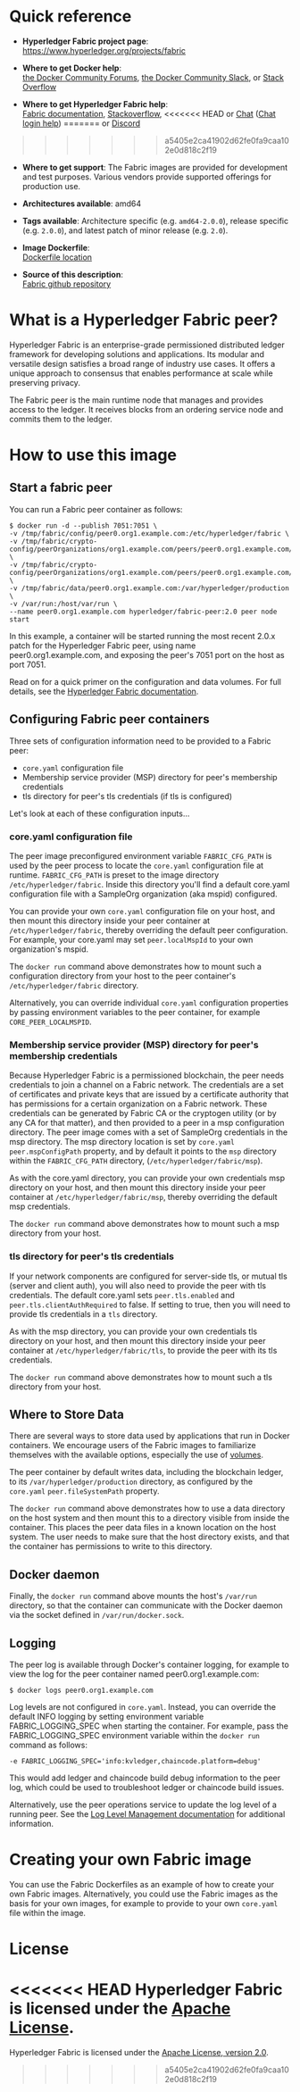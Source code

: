 # Quick reference

-	**Hyperledger Fabric project page**: https://www.hyperledger.org/projects/fabric

-	**Where to get Docker help**:  
	[the Docker Community Forums](https://forums.docker.com/),
	[the Docker Community Slack](http://dockr.ly/slack),
	or [Stack Overflow](https://stackoverflow.com/search?tab=newest&q=docker)

-	**Where to get Hyperledger Fabric help**:  
	[Fabric documentation](https://hyperledger-fabric.readthedocs.io/en/latest/),
	[Stackoverflow](https://stackoverflow.com/questions/tagged/hyperledger-fabric),
<<<<<<< HEAD
	or [Chat](https://chat.hyperledger.org/channel/fabric) ([Chat login help](https://wiki.hyperledger.org/display/CA/Logging+in+to+chat))
=======
	or [Discord](https://discord.com/servers/hyperledger-foundation-905194001349627914)
>>>>>>> a5405e2ca41902d62fe0fa9caa102e0d818c2f19

-	**Where to get support**:
	The Fabric images are provided for development and test purposes. Various vendors provide
	supported offerings for production use.

-	**Architectures available**:
	amd64

-	**Tags available**:
	Architecture specific (e.g. `amd64-2.0.0`), release specific (e.g. `2.0.0`), and latest patch of minor release (e.g. `2.0`).

-	**Image Dockerfile**:  
	[Dockerfile location](https://github.com/hyperledger/fabric/blob/main/images/peer/Dockerfile)

-	**Source of this description**:  
	[Fabric github repository](https://github.com/hyperledger/fabric/blob/main/images/peer/README.md)

# What is a Hyperledger Fabric peer?

Hyperledger Fabric is an enterprise-grade permissioned distributed ledger framework for developing solutions and applications. Its modular and versatile design satisfies a broad range of industry use cases. It offers a unique approach to consensus that enables performance at scale while preserving privacy.

The Fabric peer is the main runtime node that manages and provides access to the ledger.
It receives blocks from an ordering service node and commits them to the ledger.

# How to use this image

## Start a fabric peer

You can run a Fabric peer container as follows:

```console
$ docker run -d --publish 7051:7051 \
-v /tmp/fabric/config/peer0.org1.example.com:/etc/hyperledger/fabric \
-v /tmp/fabric/crypto-config/peerOrganizations/org1.example.com/peers/peer0.org1.example.com/msp:/etc/hyperledger/fabric/msp \
-v /tmp/fabric/crypto-config/peerOrganizations/org1.example.com/peers/peer0.org1.example.com/tls:/etc/hyperledger/fabric/tls \
-v /tmp/fabric/data/peer0.org1.example.com:/var/hyperledger/production \
-v /var/run:/host/var/run \
--name peer0.org1.example.com hyperledger/fabric-peer:2.0 peer node start
```

In this example, a container will be started running the most recent 2.0.x patch for the
Hyperledger Fabric peer, using name peer0.org1.example.com, and exposing the peer's 7051 port
on the host as port 7051.

Read on for a quick primer on the configuration and data volumes. For full details, see
the [Hyperledger Fabric documentation](https://hyperledger-fabric.readthedocs.io/en/latest/).

## Configuring Fabric peer containers

Three sets of configuration information need to be provided to a Fabric peer:

- `core.yaml` configuration file
- Membership service provider (MSP) directory for peer's membership credentials
- tls directory for peer's tls credentials (if tls is configured)

Let's look at each of these configuration inputs...

### core.yaml configuration file

The peer image preconfigured environment variable `FABRIC_CFG_PATH` is used by the peer process to locate
the `core.yaml` configuration file at runtime. `FABRIC_CFG_PATH` is preset to the image directory `/etc/hyperledger/fabric`.
Inside this directory you'll find a default core.yaml configuration file with a SampleOrg organization (aka mspid) configured.

You can provide your own `core.yaml` configuration file on your host, and then mount this directory inside your peer container at `/etc/hyperledger/fabric`, thereby overriding the default peer configuration. For example, your core.yaml may
set `peer.localMspId` to your own organization's mspid.

The `docker run` command above demonstrates how to mount such a configuration directory from your host to the
peer container's `/etc/hyperledger/fabric` directory.

Alternatively, you can override individual `core.yaml` configuration properties by passing
environment variables to the peer container, for example `CORE_PEER_LOCALMSPID`.

### Membership service provider (MSP) directory for peer's membership credentials

Because Hyperledger Fabric is a permissioned blockchain, the peer needs credentials to join a channel
on a Fabric network. The credentials are a set of certificates and private keys that are issued
by a certificate authority that has permissions for a certain organization on a Fabric network.
These credentials can be generated by Fabric CA or the cryptogen utility (or by any CA for that matter),
and then provided to a peer in a msp configuration directory. The peer image comes with a set of SampleOrg
credentials in the msp directory. The msp directory location is set by `core.yaml` `peer.mspConfigPath`
property, and by default it points to the `msp` directory within the `FABRIC_CFG_PATH` directory, (`/etc/hyperledger/fabric/msp`).

As with the core.yaml directory, you can provide your own credentials msp directory on your host,
and then mount this directory inside your peer container at `/etc/hyperledger/fabric/msp`, thereby
overriding the default msp credentials.

The `docker run` command above demonstrates how to mount such a msp directory from your host.

### tls directory for peer's tls credentials

If your network components are configured for server-side tls, or mutual tls (server and client auth),
you will also need to provide the peer with tls credentials. The default core.yaml sets
`peer.tls.enabled` and `peer.tls.clientAuthRequired` to false. If setting to true, then you
will need to provide tls credentials in a `tls` directory.

As with the msp directory, you can provide your own credentials tls directory on your host,
and then mount this directory inside your peer container at `/etc/hyperledger/fabric/tls`, to
provide the peer with its tls credentials.

The `docker run` command above demonstrates how to mount such a tls directory from your host.

## Where to Store Data

There are several ways to store data used by applications that run in Docker containers.
We encourage users of the Fabric images to familiarize themselves with the available options,
especially the use of [volumes](https://docs.docker.com/storage/volumes/).

The peer container by default writes data, including the blockchain ledger, to its
`/var/hyperledger/production` directory, as configured by the `core.yaml` `peer.fileSystemPath` property.

The `docker run` command above demonstrates how to use a data directory on the host system and then
mount this to a directory visible from inside the container. This places the peer
data files in a known location on the host system. The user needs to make sure that the host
directory exists, and that the container has permissions to write to this directory.

## Docker daemon

Finally, the `docker run` command above mounts the host's `/var/run` directory, so that the container
can communicate with the Docker daemon via the socket defined in `/var/run/docker.sock`.

## Logging

The peer log is available through Docker's container logging, for example to view the log
for the peer container named peer0.org1.example.com:

```console
$ docker logs peer0.org1.example.com
```
Log levels are not configured in `core.yaml`. Instead, you can override the default INFO logging
by setting environment variable FABRIC_LOGGING_SPEC when starting the container. For example,
pass the FABRIC_LOGGING_SPEC environment variable within the `docker run` command as follows:

`-e FABRIC_LOGGING_SPEC='info:kvledger,chaincode.platform=debug'`

This would add ledger and chaincode build debug information to the peer log, which could be used
to troubleshoot ledger or chaincode build issues.

Alternatively, use the peer operations service to update the log level of a running peer. See the
[Log Level Management documentation](https://hyperledger-fabric.readthedocs.io/en/latest/operations_service.html#log-level-management)
for additional information.

# Creating your own Fabric image

You can use the Fabric Dockerfiles as an example of how to create your own Fabric images.
Alternatively, you could use the Fabric images as the basis for your own images, for example to provide
to your own `core.yaml` file within the image.

# License

<<<<<<< HEAD
Hyperledger Fabric is licensed under the [Apache License](https://github.com/hyperledger/fabric/blob/main/LICENSE).
=======
Hyperledger Fabric is licensed under the [Apache License, version 2.0](https://github.com/hyperledger/fabric/blob/main/LICENSE).
>>>>>>> a5405e2ca41902d62fe0fa9caa102e0d818c2f19
